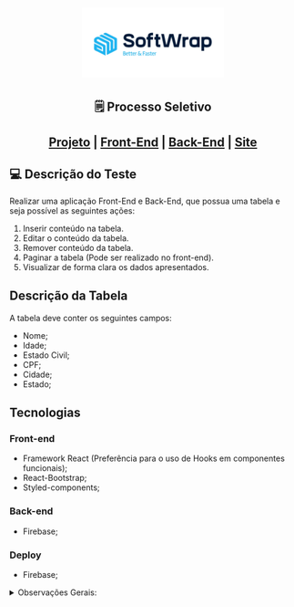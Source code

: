 <h1 align="center">
    <img alt="Softwrap" title="Softwrap" src="./frontend/public/img/logo.png" width="250px" />
</h1>


<h2 align="center"> 
	🗒️ Processo Seletivo
</h2>

<h2 align="center">
    
[Projeto](https://github.com/BrunoNishimura/Processo-Seletivo_Softwrap) |
[Front-End](https://github.com/BrunoNishimura/Processo-Seletivo_Softwrap/tree/main/frontend) | [Back-End](https://github.com/BrunoNishimura/Processo-Seletivo_Softwrap/tree/main/backend) | [Site](https://softwrap-backend.web.app/)

</h2>

## 💻 Descrição do Teste

Realizar uma aplicação Front-End e Back-End, que possua uma tabela e seja possível as seguintes ações:

1. Inserir conteúdo na tabela.
2. Editar o conteúdo da tabela.
3. Remover conteúdo da tabela.
4. Paginar a tabela (Pode ser realizado no front-end).
5. Visualizar de forma clara os dados apresentados.


## Descrição da Tabela
A tabela deve conter os seguintes campos:
- Nome;
- Idade;
- Estado Civil;
- CPF;
- Cidade;
- Estado;

## Tecnologias
### Front-end
- Framework React (Preferência para o uso de Hooks em componentes funcionais);
- React-Bootstrap;
- Styled-components;
### Back-end
- Firebase;

### Deploy
- Firebase;

<details>
  <summary>Observações Gerais:</summary>
Não são necessários, mas contarão pontos durante a avalição!

- Boas práticas!;
- Eslint;
- Jest (para testes);
- Verificação de erros;
- Cuidados com a visão do usuário!;
</details><br />


